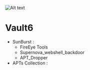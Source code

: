 ![Alt text](https://raw.githubusercontent.com/adnane-X-tebbaa/imgs/master/Vault2.gif)

# Vault6 

* SunBurst : 
  - FireEye Tools
  - Supernova_webshell_backdoor
  - APT_Dropper
* APTs Collection : 
